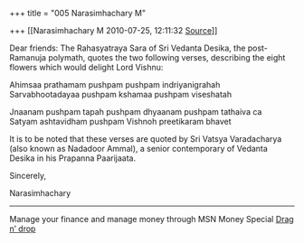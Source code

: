 +++
title = "005 Narasimhachary M"

+++
[[Narasimhachary M	2010-07-25, 12:11:32 [Source](https://groups.google.com/g/bvparishat/c/fi7dEYNhpJk)]]



Dear friends: The Rahasyatraya Sara of Sri Vedanta Desika, the post-Ramanuja polymath, quotes the two following verses, describing the eight flowers which would delight Lord Vishnu:  
  
Ahimsaa prathamam pushpam pushpam indriyanigrahah  
Sarvabhootadayaa pushpam kshamaa pushpam viseshatah  
  
Jnaanam pushpam tapah pushpam dhyaanam pushpam tathaiva ca  
Satyam ashtavidham pushpam Vishnoh preetikaram bhavet  
  
It is to be noted that these verses are quoted by Sri Vatsya Varadacharya (also known as Nadadoor Ammal), a senior contemporary of Vedanta Desika in his Prapanna Paarijaata.  
  
Sincerely,  
  
Narasimhachary  
  
  

------------------------------------------------------------------------

Manage your finance and manage money through MSN Money Special [Drag n’ drop](http://news.in.msn.com/moneyspecial/)

